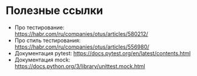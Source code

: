 # Полезные ссылки
 - Про тестирование: https://habr.com/ru/companies/otus/articles/580212/
 - Про стиль тестирования: https://habr.com/ru/companies/otus/articles/556980/
 - Документация pytest: https://docs.pytest.org/en/latest/contents.html
 - Документация mock: https://docs.python.org/3/library/unittest.mock.html